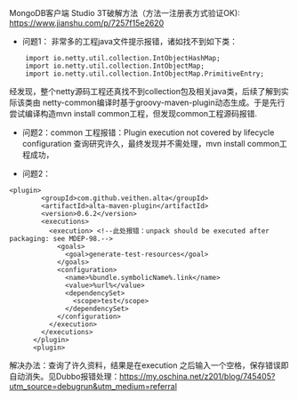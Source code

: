 MongoDB客户端 Studio 3T破解方法（方法一注册表方式验证OK): https://www.jianshu.com/p/7257f15e2620


- 问题1：
非常多的工程java文件提示报错，诸如找不到如下类：
```
	import io.netty.util.collection.IntObjectHashMap;
	import io.netty.util.collection.IntObjectMap;
	import io.netty.util.collection.IntObjectMap.PrimitiveEntry;
```
经发现，整个netty源码工程还真找不到collection包及相关java类，后续了解到实际该类由 netty-common编译时基于groovy-maven-plugin动态生成。于是先行尝试编译构造mvn install common工程，但发现common工程源码报错.
- 问题2：common 工程报错：Plugin execution not covered by lifecycle configuration
查询研究许久，最终发现并不需处理，mvn install common工程成功，

- 问题2：
```  
<plugin>
        <groupId>com.github.veithen.alta</groupId>
        <artifactId>alta-maven-plugin</artifactId>
        <version>0.6.2</version>
        <executions>
          <execution> <!--此处报错：unpack should be executed after packaging: see MDEP-98.-->
            <goals>
              <goal>generate-test-resources</goal>
            </goals>
            <configuration>
              <name>%bundle.symbolicName%.link</name>
              <value>%url%</value>
              <dependencySet>
                <scope>test</scope>
              </dependencySet>
            </configuration>
          </execution>
        </executions>
      </plugin>
      <plugin>

```
解决办法：查询了许久资料，结果是在execution 之后输入一个空格，保存错误即自动消失。见Dubbo报错处理：https://my.oschina.net/z201/blog/745405?utm_source=debugrun&utm_medium=referral
